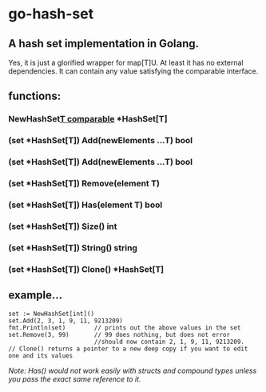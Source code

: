 # go-hash-set
## A hash set implementation in Golang.

Yes, it is just a glorified wrapper for map[T]U. At least it has no external dependencies.
It can contain any value satisfying the comparable interface.

## functions:
### NewHashSet[T comparable]() *HashSet[T]
### (set *HashSet[T]) Add(newElements ...T) bool
### (set *HashSet[T]) Add(newElements ...T) bool
### (set *HashSet[T]) Remove(element T)
### (set *HashSet[T]) Has(element T) bool
### (set *HashSet[T]) Size() int
### (set *HashSet[T]) String() string
### (set *HashSet[T]) Clone() *HashSet[T]

## example...
~~~~~~~~~~~~~~~~~~~~~~~~~~~~~~~~
set := NewHashSet[int]()
set.Add(2, 3, 1, 9, 11, 9213209)
fmt.Println(set)		// prints out the above values in the set
set.Remove(3, 99)		// 99 does nothing, but does not error
                        //should now contain 2, 1, 9, 11, 9213209.
// Clone() returns a pointer to a new deep copy if you want to edit one and its values
~~~~~~~~~~~~~~~~~~~~~~~~~~~~~~~~
*Note: Has() would not work easily with structs and compound types unless you pass the exact same reference to it.*